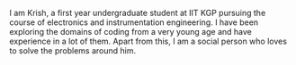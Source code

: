 I am Krish, a first year undergraduate student at IIT KGP pursuing the course of electronics and instrumentation engineering. I have been exploring the domains of coding from a very young age and have experience in a lot of them. Apart from this, I am a social person who loves to solve the problems around him.


